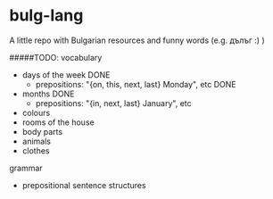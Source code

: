 # bulg-lang
A little repo with Bulgarian resources and funny words (e.g. дълъг :) )

#####TODO:
vocabulary
  - days of the week DONE
    - prepositions: "{on, this, next, last} Monday", etc DONE
  - months DONE
    - prepositions: "{in, next, last} January", etc
  - colours
  - rooms of the house
  - body parts
  - animals
  - clothes

grammar
  - prepositional sentence structures
